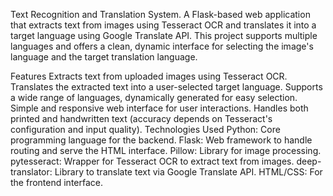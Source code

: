 Text Recognition and Translation System.
A Flask-based web application that extracts text from images using Tesseract OCR and translates it into a target language using Google Translate API. This project supports multiple languages and offers a clean, dynamic interface for selecting the image's language and the target translation language.

Features
Extracts text from uploaded images using Tesseract OCR.
Translates the extracted text into a user-selected target language.
Supports a wide range of languages, dynamically generated for easy selection.
Simple and responsive web interface for user interactions.
Handles both printed and handwritten text (accuracy depends on Tesseract's configuration and input quality).
Technologies Used
Python: Core programming language for the backend.
Flask: Web framework to handle routing and serve the HTML interface.
Pillow: Library for image processing.
pytesseract: Wrapper for Tesseract OCR to extract text from images.
deep-translator: Library to translate text via Google Translate API.
HTML/CSS: For the frontend interface.

